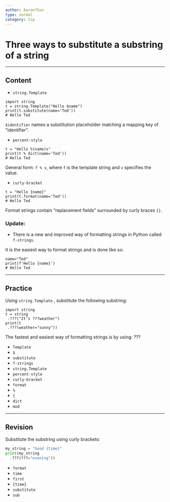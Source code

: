 ```yaml
---
author: Aaron7Sun
type: normal
category: tip
---
```


# Three ways to substitute a substring of a string


---

## Content

- `string.Template`

```plain-text
import string
t = string.Template("Hello $name")
print(t.substitute(name='Ted'))
# Hello Ted
```

`$identifier` names a substitution placeholder matching a mapping key of "identifier".

- `percent-style`

```plain-text
t = "Hello %(name)s"
print(t % dict(name='Ted'))
# Hello Ted
```

General form: `f % v`, where `f` is the template string and `v` specifies the value.

- `curly-bracket`

```plain-text
t = "Hello {name}"
print(t.format(name='Ted'))
# Hello Ted
```

Format strings contain “replacement fields” surrounded by curly braces `{}`.

### Update:

- There is a new and improved way of formatting strings in Python called `f-strings`.

It is the easiest way to format strings and is done like so:

```plain-text
name="Ted"
print(f'Hello {name}')
# Hello Ted
```


---

## Practice

Using `string.Template` , substitute the following substring:

```plain-text
import string
t = string
 .???("It's ???weather")
print(t
 .???(weather="sunny"))
```

The fastest and easiest way of formatting strings is by using: ???

- `Template`
- `$`
- `substitute`
- `f-strings`
- `string.Template`
- `percent-style`
- `curly-bracket`
- `format`
- `%`
- `{`
- `dict`
- `mod`


---

## Revision

Substitute the substring using curly brackets:

```python
my_string = "Good {time}"
print(my_string
  .???(???="evening"))
```

- `format`
- `time`
- `first`
- `{time}`
- `substitute`
- `sub`

